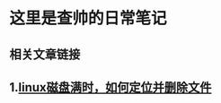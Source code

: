 # 这里是查帅的日常笔记

## 相关文章链接

## 1.[linux磁盘满时，如何定位并删除文件][1]


  [1]: https://github.com/chahuilin/notes/blob/master/linux/%E5%B8%B8%E7%94%A8%E7%9A%84%E5%91%BD%E5%AE%9A.md#linux%E7%A3%81%E7%9B%98%E6%BB%A1%E6%97%B6%E5%A6%82%E4%BD%95%E5%AE%9A%E4%BD%8D%E5%B9%B6%E5%88%A0%E9%99%A4%E6%96%87%E4%BB%B6